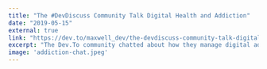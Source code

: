 ```yaml
---
title: "The #DevDiscuss Community Talk Digital Health and Addiction"
date: "2019-05-15"
external: true
link: "https://dev.to/maxwell_dev/the-devdiscuss-community-talk-digital-health-and-addiction-139j"
excerpt: "The Dev.To community chatted about how they manage digital addiction. In case you missed it, here are the big takeaways!"
image: 'addiction-chat.jpeg'
---
```

